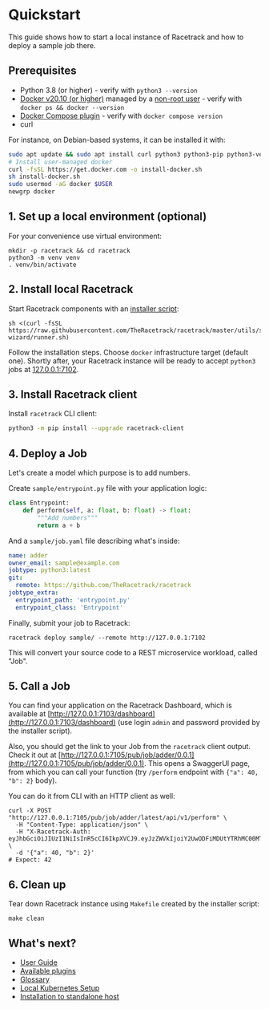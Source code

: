 # Quickstart

This guide shows how to start a local instance of Racetrack
and how to deploy a sample job there.

## Prerequisites

- Python 3.8 (or higher) - verify with `python3 --version`
- [Docker v20.10 (or higher)](https://docs.docker.com/engine/install/ubuntu/)
  managed by a [non-root user](https://docs.docker.com/engine/install/linux-postinstall/#manage-docker-as-a-non-root-user) -
  verify with `docker ps && docker --version`
- [Docker Compose plugin](https://docs.docker.com/compose/install/linux/#install-using-the-repository) -
  verify with `docker compose version`
- curl

For instance, on Debian-based systems, it can be installed it with:
```sh
sudo apt update && sudo apt install curl python3 python3-pip python3-venv
# Install user-managed docker
curl -fsSL https://get.docker.com -o install-docker.sh
sh install-docker.sh
sudo usermod -aG docker $USER
newgrp docker
```

## 1. Set up a local environment (optional)
For your convenience use virtual environment:
```shell
mkdir -p racetrack && cd racetrack
python3 -m venv venv
. venv/bin/activate
```

## 2. Install local Racetrack

Start Racetrack components with an [installer script](https://github.com/TheRacetrack/racetrack/blob/master/utils/standalone-wizard/wizard.py):
```shell
sh <(curl -fsSL https://raw.githubusercontent.com/TheRacetrack/racetrack/master/utils/standalone-wizard/runner.sh)
```

Follow the installation steps. Choose `docker` infrastructure target (default one).
Shortly after, your Racetrack instance will be ready to accept `python3` jobs at [127.0.0.1:7102](http://127.0.0.1:7102).

## 3. Install Racetrack client

Install `racetrack` CLI client:
```sh
python3 -m pip install --upgrade racetrack-client
```

## 4. Deploy a Job

Let's create a model which purpose is to add numbers.

Create `sample/entrypoint.py` file with your application logic:
```python
class Entrypoint:
    def perform(self, a: float, b: float) -> float:
        """Add numbers"""
        return a + b
```

And a `sample/job.yaml` file describing what's inside:

```yaml
name: adder
owner_email: sample@example.com
jobtype: python3:latest
git:
  remote: https://github.com/TheRacetrack/racetrack
jobtype_extra:
  entrypoint_path: 'entrypoint.py'
  entrypoint_class: 'Entrypoint'
```

Finally, submit your job to Racetrack:
```shell
racetrack deploy sample/ --remote http://127.0.0.1:7102
```

This will convert your source code to a REST microservice workload, called "Job".

## 5. Call a Job

You can find your application on the Racetrack Dashboard,
which is available at [http://127.0.0.1:7103/dashboard](http://127.0.0.1:7103/dashboard)
(use login `admin` and password provided by the installer script).

Also, you should get the link to your Job from the `racetrack` client output.
Check it out at [http://127.0.0.1:7105/pub/job/adder/0.0.1](http://127.0.0.1:7105/pub/job/adder/0.0.1).
This opens a SwaggerUI page, from which you can call your function
(try `/perform` endpoint with `{"a": 40, "b": 2}` body).

You can do it from CLI with an HTTP client as well:
```shell
curl -X POST "http://127.0.0.1:7105/pub/job/adder/latest/api/v1/perform" \
  -H "Content-Type: application/json" \
  -H "X-Racetrack-Auth: eyJhbGciOiJIUzI1NiIsInR5cCI6IkpXVCJ9.eyJzZWVkIjoiY2UwODFiMDUtYTRhMC00MTRhLThmNmEtODRjMDIzMTkxNmE2Iiwic3ViamVjdCI6ImFkbWluIiwic3ViamVjdF90eXBlIjoidXNlciIsInNjb3BlcyI6bnVsbH0.xDUcEmR7USck5RId0nwDo_xtZZBD6pUvB2vL6i39DQI" \
  -d '{"a": 40, "b": 2}'
# Expect: 42
```

## 6. Clean up

Tear down Racetrack instance using `Makefile` created by the installer script:
```shell
make clean
```

## What's next?
- [User Guide](./user/user-guide-2.md)
- [Available plugins](./user/available-plugins.md)
- [Glossary](./glossary.md)
- [Local Kubernetes Setup](./deployment/local-kubernetes-setup.md)
- [Installation to standalone host](./deployment/standalone-host.md)
